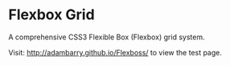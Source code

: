 Flexbox Grid
============

A comprehensive CSS3 Flexible Box (Flexbox) grid system.

Visit: http://adambarry.github.io/Flexboss/ to view the test page.
